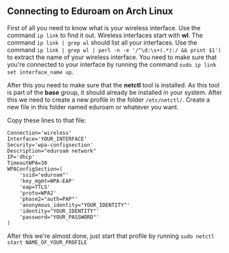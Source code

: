 ## Connecting to Eduroam on Arch Linux

First of all you need to know what is your wireless interface. Use the command `ip link` to find it out. Wireless interfaces start with **wl**. The command `ip link | grep wl` should list all your interfaces. Use the command `ip link | grep wl | perl -n -e '/^\d:\s+(.*):/ && print $1')` to extract the name of your wireless interface. You need to make sure that you're connected to your interface by running the command `sudo ip link set interface_name up`.


After this you need to make sure that the **netctl** tool is installed. As this tool is part of the **base** group, it should already be installed in your system. After this we need to create a new profile in the folder `/etc/netctl/`. Create a new file in this folder named eduroam or whatever you want.


Copy these lines to that file:


```
Connection='wireless'
Interface='YOUR_INTERFACE'
Security='wpa-configsection'
Description="eduroam network"
IP='dhcp'
TimeoutWPA=30
WPAConfigSection=(
    'ssid="eduroam"'
    'key_mgmt=WPA-EAP'
    'eap=TTLS'
    'proto=WPA2'
    'phase2="auth=PAP"'
    'anonymous_identity="YOUR_IDENTITY"'
    'identity="YOUR_IDENTITY"'
    'password="YOUR_PASSWORD"'
)
```


After this we're almost done, just start that profile by running `sudo netctl start NAME_OF_YOUR_PROFILE`
